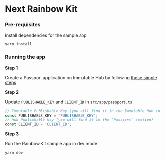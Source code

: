 # Next Rainbow Kit

### Pre-requisites

Install dependencies for the sample app

```bash
yarn install
```

### Running the app

**Step 1**

Create a Passport application on Immutable Hub by following [these simple steps](https://docs.immutable.com/docs/zkEVM/products/passport/setup)

**Step 2**

Update `PUBLISHABLE_KEY` and `CLIENT_ID` in `src/app/passport.ts`

```typescript
// Immutable Publishable Key (you will find it in the Immutable Hub in the `API Keys` section)
const PUBLISHABLE_KEY = 'PUBLISHABLE_KEY';
// Hub Publishable Key (you will find it in the `Passport` section)
const CLIENT_ID = 'CLIENT_ID'; 
```

**Step 3**

Run the Rainbow Kit sample app in dev mode

```bash
yarn dev
```
